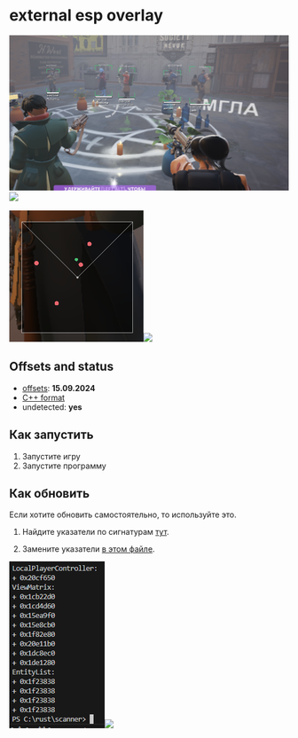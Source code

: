 
# external esp overlay

![](images/preview.png)![](preview)

![](images/radar.png)![](preview)

## Offsets and status

- [offsets](https://github.com/Loara228/deadlock-esp/blob/master/deadlock/Dump/client_dll.cs): **15.09.2024**
- [C++ format](https://github.com/Loara228/deadlock-esp/blob/master/deadlock/Dump/client_dll.hpp)
- undetected: **yes**

## Как запустить

1. Запустите игру
2. Запустите программу

## Как обновить

Если хотите обновить самостоятельно, то используйте это.

1. Найдите указатели по сигнатурам [тут](https://github.com/Loara228/deadlock-esp/blob/master/scanner/src/main.rs).

2. Замените указатели [в этом файле](https://github.com/Loara228/deadlock-esp/blob/master/deadlock/Offsets.cs).

![](images/offsets.png)![](offsets)